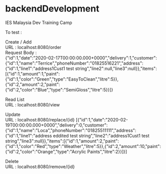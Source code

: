 # backendDevelopment
IES Malaysia Dev Training Camp

To test :


Create / Add        
URL : localhost:8080/order      
Request Body :       
{"id":1,"date":"2020-02-17T00:00:00.000+0000","delivery":1,"customer":{"id":1,"name":"Terrice","phoneNumber":"01825516221","address":{"id":1,"line1":"address1Cust1 test string","line2":null,"line3":null}},"items":[{"id":1,"amount":1,"paint":{"id":1,"color":"Green","type":"EasyToClean","litre":5}},{"id":2,"amount":2,"paint":{"id":2,"color":"Blue","type":"SemiGloss","litre":5}}]}


Read List      
URL : localhost:8080/view      


Update      
URL : localhost:8080/replace/{id}
[{"id":1,"date":"2020-02-19T00:00:00.000+0000","delivery":0,"customer":{"id":1,"name":"Loca","phoneNumber":"01825511111","address":{"id":1,"line1":"address eddited test string","line2":"address1Cust1 test string","line3":null}},"items":[{"id":1,"amount":2,"paint":{"id":1,"color":"Red","type":"Weather","litre":5}},{"id":2,"amount":10,"paint":{"id":2,"color":"Orange","type":"Acrylic Paints","litre":2}}]}]


Delete     
URL : localhost:8080/remove/{id}
